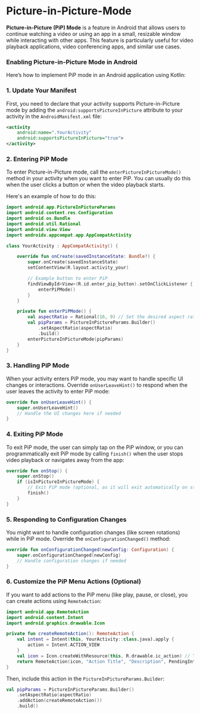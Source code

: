 # Picture-in-Picture-Mode
**Picture-in-Picture (PiP) Mode** is a feature in Android that allows users to continue watching a video or using an app in a small, resizable window while interacting with other apps. This feature is particularly useful for video playback applications, video conferencing apps, and similar use cases.

### Enabling Picture-in-Picture Mode in Android

Here’s how to implement PiP mode in an Android application using Kotlin:

### 1. Update Your Manifest

First, you need to declare that your activity supports Picture-in-Picture mode by adding the `android:supportsPictureInPicture` attribute to your activity in the `AndroidManifest.xml` file:

```xml
<activity
    android:name=".YourActivity"
    android:supportsPictureInPicture="true">
</activity>
```

### 2. Entering PiP Mode

To enter Picture-in-Picture mode, call the `enterPictureInPictureMode()` method in your activity when you want to enter PiP. You can usually do this when the user clicks a button or when the video playback starts.

Here's an example of how to do this:

```kotlin
import android.app.PictureInPictureParams
import android.content.res.Configuration
import android.os.Bundle
import android.util.Rational
import android.view.View
import androidx.appcompat.app.AppCompatActivity

class YourActivity : AppCompatActivity() {

    override fun onCreate(savedInstanceState: Bundle?) {
        super.onCreate(savedInstanceState)
        setContentView(R.layout.activity_your)

        // Example button to enter PiP
        findViewById<View>(R.id.enter_pip_button).setOnClickListener {
            enterPiPMode()
        }
    }

    private fun enterPiPMode() {
        val aspectRatio = Rational(16, 9) // Set the desired aspect ratio
        val pipParams = PictureInPictureParams.Builder()
            .setAspectRatio(aspectRatio)
            .build()
        enterPictureInPictureMode(pipParams)
    }
}
```

### 3. Handling PiP Mode

When your activity enters PiP mode, you may want to handle specific UI changes or interactions. Override `onUserLeaveHint()` to respond when the user leaves the activity to enter PiP mode:

```kotlin
override fun onUserLeaveHint() {
    super.onUserLeaveHint()
    // Handle the UI changes here if needed
}
```

### 4. Exiting PiP Mode

To exit PiP mode, the user can simply tap on the PiP window, or you can programmatically exit PiP mode by calling `finish()` when the user stops video playback or navigates away from the app:

```kotlin
override fun onStop() {
    super.onStop()
    if (isInPictureInPictureMode) {
        // Exit PiP mode (optional, as it will exit automatically on stop)
        finish()
    }
}
```

### 5. Responding to Configuration Changes

You might want to handle configuration changes (like screen rotations) while in PiP mode. Override the `onConfigurationChanged()` method:

```kotlin
override fun onConfigurationChanged(newConfig: Configuration) {
    super.onConfigurationChanged(newConfig)
    // Handle configuration changes if needed
}
```

### 6. Customize the PiP Menu Actions (Optional)

If you want to add actions to the PiP menu (like play, pause, or close), you can create actions using `RemoteAction`:

```kotlin
import android.app.RemoteAction
import android.content.Intent
import android.graphics.drawable.Icon

private fun createRemoteAction(): RemoteAction {
    val intent = Intent(this, YourActivity::class.java).apply {
        action = Intent.ACTION_VIEW
    }
    val icon = Icon.createWithResource(this, R.drawable.ic_action) // Your action icon
    return RemoteAction(icon, "Action Title", "Description", PendingIntent.getActivity(this, 0, intent, PendingIntent.FLAG_UPDATE_CURRENT))
}
```

Then, include this action in the `PictureInPictureParams.Builder`:

```kotlin
val pipParams = PictureInPictureParams.Builder()
    .setAspectRatio(aspectRatio)
    .addAction(createRemoteAction())
    .build()
```
